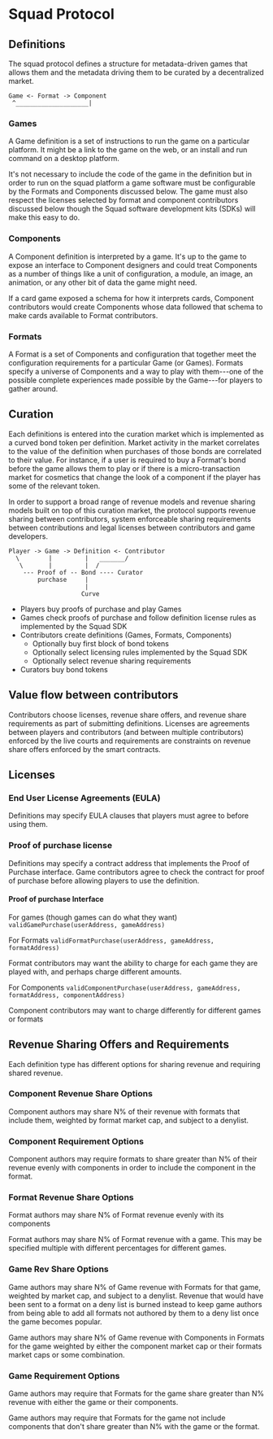 # Squad Protocol

## Definitions

The squad protocol defines a structure for metadata-driven games that
allows them and the metadata driving them to be curated by a
decentralized market.

```
Game <- Format -> Component
 ^____________________|

```

### Games

A Game definition is a set of instructions to run the game on a
particular platform. It might be a link to the game on the web, or an
install and run command on a desktop platform.

It's not necessary to include the code of the game in the definition
but in order to run on the squad platform a game software must be
configurable by the Formats and Components discussed below. The game
must also respect the licenses selected by format and component
contributors discussed below though the Squad software development
kits (SDKs) will make this easy to do.

### Components

A Component definition is interpreted by a game. It's up to the game
to expose an interface to Component designers and could treat
Components as a number of things like a unit of configuration, a
module, an image, an animation, or any other bit of data the game
might need.

If a card game exposed a schema for how it interprets cards, Component
contributors would create Components whose data followed that schema
to make cards available to Format contributors.

### Formats

A Format is a set of Components and configuration that together meet
the configuration requirements for a particular Game (or Games).
Formats specify a universe of Components and a way to play with
them---one of the possible complete experiences made possible by the
Game---for players to gather around.

## Curation

Each definitions is entered into the curation market which is
implemented as a curved bond token per definition. Market activity in
the market correlates to the value of the definition when purchases of
those bonds are correlated to their value. For instance, if a user is
required to buy a Format's bond before the game allows them to play or
if there is a micro-transaction market for cosmetics that change the
look of a component if the player has some of the relevant token.

In order to support a broad range of revenue models and revenue
sharing models built on top of this curation market, the protocol
supports revenue sharing between contributors, system enforceable
sharing requirements between contributions and legal licenses between
contributors and game developers.


```
Player -> Game -> Definition <- Contributor
  \        |         |   _______/
   \       |         |  /
    --- Proof of -- Bond ---- Curator
        purchase     |
                     |
                    Curve
```

* Players buy proofs of purchase and play Games
* Games check proofs of purchase and follow definition license rules as
  implemented by the Squad SDK
* Contributors create definitions (Games, Formats, Components)
  * Optionally buy first block of bond tokens
  * Optionally select licensing rules implemented by the Squad SDK
  * Optionally select revenue sharing requirements
* Curators buy bond tokens

## Value flow between contributors

Contributors choose licenses, revenue share offers, and revenue share
requirements as part of submitting definitions. Licenses are
agreements between players and contributors (and between multiple
contributors) enforced by the live courts and requirements are
constraints on revenue share offers enforced by the smart contracts.

## Licenses

### End User License Agreements (EULA)

Definitions may specify EULA clauses that players must agree to before
using them.

### Proof of purchase license

Definitions may specify a contract address that implements the Proof
of Purchase interface. Game contributors agree to check the contract
for proof of purchase before allowing players to use the definition.

#### Proof of purchase Interface

For games (though games can do what they want)
`validGamePurchase(userAddress, gameAddress)`

For Formats
`validFormatPurchase(userAddress, gameAddress, formatAddress)`

Format contributors may want the ability to charge for each game they
are played with, and perhaps charge different amounts.

For Components
`validComponentPurchase(userAddress, gameAddress, formatAddress, componentAddress)`

Component contributors may want to charge differently for different
games or formats

## Revenue Sharing Offers and Requirements

Each definition type has different options for sharing revenue and
requiring shared revenue.

### Component Revenue Share Options

Component authors may share N% of their revenue with formats that
include them, weighted by format market cap, and subject to a
denylist.

### Component Requirement Options

Component authors may require formats to share greater than N% of
their revenue evenly with components in order to include the component
in the format.

### Format Revenue Share Options

Format authors may share N% of Format revenue evenly with its
components

Format authors may share N% of Format revenue with a game. This may be
specified multiple with different percentages for different games.

### Game Rev Share Options

Game authors may share N% of Game revenue with Formats for that game,
weighted by market cap, and subject to a denylist. Revenue that would
have been sent to a format on a deny list is burned instead to keep
game authors from being able to add all formats not authored by them
to a deny list once the game becomes popular.

Game authors may share N% of Game revenue with Components in Formats
for the game weighted by either the component market cap or their
formats market caps or some combination.

### Game Requirement Options

Game authors may require that Formats for the game share greater than
N% revenue with either the game or their components.

Game authors may require that Formats for the game not include
components that don't share greater than N% with the game or the
format.




